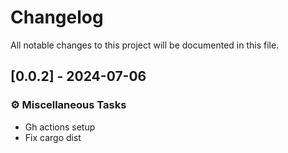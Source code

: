 # Changelog

All notable changes to this project will be documented in this file.

## [0.0.2] - 2024-07-06

### ⚙️ Miscellaneous Tasks

- Gh actions setup
- Fix cargo dist

<!-- generated by git-cliff -->
